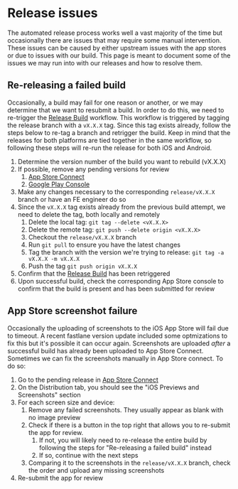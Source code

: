 # Release issues

The automated release process works well a vast majority of the time but occasionally there are issues that may require some manual intervention. These issues can be caused by either upstream issues with the app stores or due to issues with our build. This page is meant to document some of the issues we may run into with our releases and how to resolve them.

## Re-releasing a failed build
Occasionally, a build may fail for one reason or another, or we may determine that we want to resubmit a build. In order to do this, we need to re-trigger the [Release Build](https://department-of-veterans-affairs.github.io/va-mobile-app/docs/Engineering/DevOps/Automation%20Code%20Docs/GitHub%20Actions/BuildReleaseWorkflows#release-build-release_build) workflow. This workflow is triggered by tagging the release branch with a `vX.X.X` tag. Since this tag exists already, follow the steps below to re-tag a branch and retrigger the build. Keep in mind that the releases for both platforms are tied together in the same workflow, so following these steps will re-run the release for both iOS and Android.


1. Determine the version number of the build you want to rebuild (vX.X.X)
1. If possible, remove any pending versions for review
   1. [App Store Connect](https://appstoreconnect.apple.com/apps/1559609596/distribution)
   1. [Google Play Console](https://play.google.com/console/u/0/developers/7507611851470273082/app/4974294731909201030/releases/overview)
1. Make any changes necessary to the corresponding `release/vX.X.X` branch or have an FE engineer do so
1. Since the `vX.X.X` tag exists already from the previous build attempt, we need to delete the tag, both locally and remotely
    1. Delete the local tag: `git tag --delete <vX.X.X>`
    1. Delete the remote tag: `git push --delete origin <vX.X.X>`
    1. Checkout the `release/vX.X.X` branch
    1. Run `git pull` to ensure you have the latest changes
    1. Tag the branch with the version we're trying to release: `git tag -a vX.X.X -m vX.X.X`
    1. Push the tag `git push origin vX.X.X`
1. Confirm that the [Release Build](https://github.com/department-of-veterans-affairs/va-mobile-app/actions/workflows/release_build.yml) has been retriggered
1. Upon successful build, check the corresponding App Store console to confirm that the build is present and has been submitted for review


## App Store screenshot failure
Occasionally the uploading of screenshots to the iOS App Store will fail due to timeout. A recent fastlane version update included some optmizations to fix this but it's possible it can occur again. Screenshots are uploaded _after_ a successful build has already been uploaded to App Store Connect. Sometimes we can fix the screenshots manually in App Store connect. To do so:
1. Go to the pending release in [App Store Connect](https://appstoreconnect.apple.com/apps/1559609596/distribution)
1. On the Distribution tab, you should see the "iOS Previews and Screenshots" section
1. For each screen size and device:
    1. Remove any failed screenshots. They usually appear as blank with no image preview
    1. Check if there is a button in the top right that allows you to re-submit the app for review. 
        1. If not, you will likely need to re-release the entire build by following the steps for "Re-releasing a failed build" instead
        1. If so, continue with the next steps
    1. Comparing it to the screenshots in the `release/vX.X.X` branch, check the order and upload any missing screenshots
1. Re-submit the app for review
